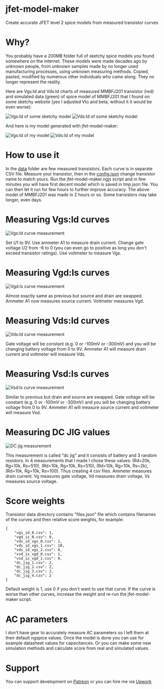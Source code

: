 # jfet-model-maker

Create accurate JFET level 2 spice models from measured transistor curves

# Why?

You probably have a 200MB folder full of sketchy spice models you found somewhere on the internet. These models were made decades ago by unknown people,
from unknown samples made by no longer used manufacturing processes, using unknown measuring methods. Copied, pasted, modified by numerous 
other individuals who came along. They no longer represent the reality.

Here are Vgs:Id and Vds:Id charts of measured MMBFJ201 transistor (red) and simulated data (green) of spice model of MMBFJ201 
that I found on some sketchy website (yes I adjusted Vto and beta, without it it would be even worse):

![Vgs:Id of some sketchy model](image/chart1.gif)
![Vds:Id of some sketchy model](image/chart2.gif)

And here is my model generated with jfet-model-maker:

![Vgs:Id of my model](image/chart3.gif)
![Vds:Id of my model](image/chart4.gif)

# How to use it

In the [data](data/) folder are few measured transistors. Each curve is in separate CSV file. 
Measure your transistor, then in the [config.json](config.json) change transistor name to match yours.
Run the jfet-model-maker.ngjs script and in few minutes you will have first decent model which is saved in tmp.json file.
You can then let it run for few hours to further improve accuracy. The above model of MMBFJ201 was made in 2 hours or so.
Some transistors may take longer, even days.

# Measuring Vgs:Id curves

![Vgs:Id curve measurement](image/measurement1.gif)

Set U1 to 9V. Use ammeter A1 to measure drain current.
Change gate voltage U2 from -6 to 0 (you can even go to positive as long you don't exceed transistor ratings).
Use voltmeter to measure Vgs.

# Measuring Vgd:Is curves

![Vgd:Is curve measurement](image/measurement2.gif)

Almost exactly same as previous but source and drain are swapped.
Ammeter A1 now measures source current.
Voltmeter measures Vgd.

# Measuring Vds:Id curves

![Vds:Id curve measurement](image/measurement3.gif)

Gate voltage will be constant (e.g. 0 or -100mV or -300mV) and you will be changing battery voltage from 0 to 9V.
Ammeter A1 will measure drain current and voltmeter will measure Vds.

# Measuring Vsd:Is curves

![Vsd:Is curve measurement](image/measurement4.gif)

Similar to previous but drain and source are swapped.
Gate voltage will be constant (e.g. 0 or -100mV or -300mV) and you will be changing battery voltage from 0 to 9V.
Ammeter A1 will measure source current and voltmeter will measure Vsd.

# Measuring DC JIG values

![DC jig measurement](image/measurement5.gif)

This measurement is called "dc jig" and it consists of battery and 3 random resistors. In 4 measurements that I made I chose these values: 
(Rd=20k, Rg=10k, Rs=510), (Rd=10k, Rg=10k, Rs=510), (Rd=10k, Rg=10k, Rs=2k), (Rd=10k, Rg=10k, Rs=100). Thus creating 4 csv files.
Ammeter measures drain current. Vg measures gate voltage, Vd measures drain voltage, Vs measures source voltage.

# Score weights

Transistor data directory contains "files.json" file which contains filenames of the curves and their relative score weights, for example:

    {
        "vgs_id_0.csv": 1,
        "vgd_is_0.csv": 0,
        "vds_id_vgs_0.csv": 1,
        "vds_id_vgs_1.csv": 10,
        "vds_id_vgs_2.csv": 0,
        "vsd_is_vgd_0.csv": 1,
        "vsd_is_vgd_1.csv": 0,
        "dc_jig_1.csv": 2,
        "dc_jig_2.csv": 2,
        "dc_jig_3.csv": 2,
        "dc_jig_4.csv": 2
    }

Default weight is 1, use 0 if you don't want to use that curve. If the curve is worse than other curves, increase the weight and 
re-run the jfet-model-maker script.

# AC parameters

I don't have gear to accurately measure AC parameters so I left them at their default ngspice values. 
Once the model is done you can use for example datasheet values for capacitances.
Or you can make some new simulation methods and calculate score from real and simulated values.

# Support

You can support development on [Patreon](https://www.patreon.com/DusanHalicky) or you can hire me via [Upwork](https://www.upwork.com/freelancers/~013b4c3d6e772fdb01)

